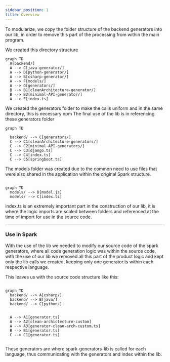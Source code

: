 ```yaml
---
sidebar_position: 1
title: Overview
---
```



To modularize, we copy the folder structure of the backend generators into our lib, in order to remove this part of the processing from within the main program.

We created this directory structure
```mermaid
graph TD
  A[backend/]
  A --> C[java-generator/]
  A --> D[python-generator/]
  A --> B[csharp-generator/]
  A --> F[models/]
  A --> G[generators/]
  B --> B1[cleanArchitecture-generator/]
  B --> B2[minimal-API-generator/]
  A --> E[index.ts]

```
We created the generators folder to make the calls uniform and in the same directory, this is necessary npm
The final use of the lib is in referencing these generators folder
```mermaid
graph TD

  backend/ --> C[generators/]
  C --> C1[cleanArchitecture-generators/]
  C --> C2[minimal-API-generators/]
  C --> C3[django.ts]
  C --> C4[index.ts]
  C --> C5[springboot.ts]
```

The models folder was created due to the common need to use files that were also shared in the application within the original Spark structure.

```mermaid

graph TD
  models/ --> D[model.js]
  models/ --> C[index.ts]

```

index.ts is an extremely important part in the construction of our lib, it is where the logic imports are scaled between folders and referenced at the time of import for use in the source code.

---

### Use in Spark

With the use of the lib we needed to modify our source code of the spark generators, where all code generation logic was within the source code, with the use of our lib we removed all this part of the product logic and kept only the lib calls we created, keeping only one generator.ts within each respective language.

This leaves us with the source code structure like this:


```mermaid

graph TD
  backend/ --> A[csharp/]
  backend/ --> B[java/]
  backend/ --> C[python/]
  
  
  A --> A1[generator.ts]
  A --> A2[clean-archictecture-custom]
  A --> A3[generator-clean-arch-custom.ts]
  B --> B1[generator.ts]
  C --> C1[generator.ts]
  
```


These generators are where spark-generators-lib is called for each language, thus communicating with the generators and index within the lib.